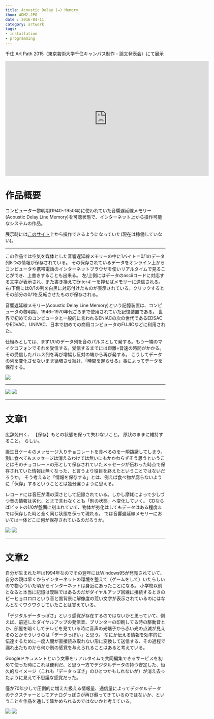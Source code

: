 ```yaml
---
title: Acoustic Delay (⇔) Memory
thum: ADM2.JPG
date : 2016-04-11
category: artwork
tags:
- installation
- programming
---
```


千住 Art Path 2015（東京芸術大学千住キャンパス制作・論文発表会）にて展示

<iframe src="https://player.vimeo.com/video/162286132" width="640" height="360" frameborder="0" webkitallowfullscreen mozallowfullscreen allowfullscreen></iframe>


# 作品概要

コンピューター黎明期(1940~1950年)に使われていた音響遅延線メモリー(Acoustic Delay Line Memory)を可聴状態で、インターネット上から操作可能なシステムの作品。

展示時には[このサイト](https://acousticdelaymemory.herokuapp.com/)上から操作できるようになっていた(現在は稼働していない)。

---
この作品では空気を媒体とした音響遅延線メモリーの中に1バイト＝0/1のデータ列8つの情報が保存されている。
その保存されているデータをオンライン上からコンピュータや携帯電話のインターネットブラウザを使いリアルタイムで見ることができ、上書きすることも出来る。
左/上側にはデータのasciiコードに対応する文字が表示され、また書き換えてEnterキーを押せばメモリーに送信される。
右/下側には0/1の列を白黒に対応付けたものが表示されている。クリックするとその部分の0/1を反転させたものが保存される。

音響遅延線メモリー(Acoustic Delay Line Memory)という記憶装置は、コンピュータの黎明期、1946~1970年代ごろまで使用されていた記憶装置である。
世界で初めてのコンピュータと一般的に言われるENIACの次の世代であるEDSACやEDVAC、UNIVAC、日本で初めての商用コンピュータのFUJICなどに利用された。

仕組みとしては、まず1/0のデータ列を音のパルスとして発する。もう一端のマイクロフォンでそれを受信する。受信するまでには距離÷音速の時間がかかる。その受信したパルス列を再び増幅し反対の端から再び発する。
こうしてデータの列を変化させないまま循環させ続け、「時間を遅らせる」事によってデータを保存する。

![](setsumei.png)

---

![](ADM4.JPG)
![](ADM6.JPG)

---

# 文章1

広辞苑曰く、
【保存】もとの状態を保って失わないこと。
原状のままに維持すること。
らしい。


誕生日ケーキのメッセージ入りチョコレートを食べるのを一瞬躊躇してしまう。
別に食べてもメッセージは消えるわけでは無いにもかかわらずそう思うということはそのチョコレートの形として保存されていたメッセージが伝わった時点で保存されていた情報は無くなった、と言うより役目を終えたということではないだろうか。
そう考えると「情報を保存する」とは、例えば食べ物が腐らないように「保存」するということとは幾分違うように思える。

レコードには音圧が溝の深さとして記録されている。しかし摩耗によって少しづつ音の情報は劣化、とまで言わなくとも「別の状態」へ変化していく。
CDならばビットの1/0が盤面に刻まれていて、物体が劣化はしてもデータはある程度までは保存した時と全く同じ状態を保って現れる。
では音響遅延線メモリーにおいては一体どこに何が保存されているのだろうか。

![](ADM3.JPG)
![](ADM5.JPG)

---

# 文章2

自分が生まれた年は1994年なのでその翌年にはWindows95が発売されていて、自分の親は早くからインターネットの環境を整えて（ゲームをして）いたらしいので物心ついた頃からインターネットは身近にあったことになる。
小学校以前となると本当に記憶は曖昧ではあるのだがダイヤルアップ回線に接続するときのピーヒョロロロという音と黒背景に解像度の荒い文字が表示されているのにはなんとなくワクワクしていたことは覚えている。

「デジタルデータっぽさ」という感覚が存在するのではないかと思っていて、例えば、前述したダイヤルアップの発信音、プリンターの印刷してる時の駆動音とか、部屋を暗くしてテレビを見ている時に音声の光端子から赤い光の点滅が見えるのとかそういうのは「データっぽい」と思う。
なにか伝える情報を効率的に伝達するために一度人間が直接読み取れない形に変換して送信する、その過程で漏れ出たものから何か別の感覚を与えられることはあると考えている。

Googleドキュメントという文章をリアルタイムで共同編集できるサービスを初めて使った時にこれは便利だ、と思う一方でデジタルデータの持つ安定した、恒久的なイメージ（これも「データっぽさ」のひとつかもしれないが）が消え去ったように見えて不思議な感覚だった。

僅か70年少しで圧倒的に増えた扱える情報量、通信量によってデジタルデータのテクスチャーとしてアナログっぽさが再び蘇ってきているのではないか、ということを作品を通して確かめられるのではないかと考えている。

![](ADM8.JPG)
![](ADM7.JPG)
